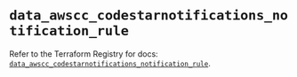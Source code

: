 # `data_awscc_codestarnotifications_notification_rule`

Refer to the Terraform Registry for docs: [`data_awscc_codestarnotifications_notification_rule`](https://registry.terraform.io/providers/hashicorp/awscc/0.70.0/docs/data-sources/codestarnotifications_notification_rule).
